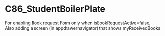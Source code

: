 # C86_StudentBoilerPlate
For enabling Book request Form only when isBookRequestActive=false, Also adding a screen (in appdrawernavigator) that shows myReceivedBooks 
